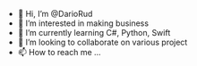 - 👋 Hi, I’m @DarioRud
- 👀 I’m interested in making business
- 🌱 I’m currently learning C#, Python, Swift
- 💞️ I’m looking to collaborate on various project
- 📫 How to reach me ...

<!---
DarioRud/DarioRud is a ✨ special ✨ repository because its `README.md` (this file) appears on your GitHub profile.
You can click the Preview link to take a look at your changes.
--->
